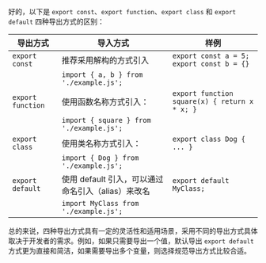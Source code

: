 好的，以下是 `export const`、`export function`、`export class` 和 `export default` 四种导出方式的区别：

| 导出方式       | 导入方式                                             | 样例                                            |
| -------------- | ---------------------------------------------------- | ----------------------------------------------- |
| `export const` | 推荐采用解构的方式引入                               | `export const a = 5;`<br>`export const b = {}` |
|                | `import { a, b } from './example.js';`               |                                                 |
| `export function`  | 使用函数名称方式引入：                              | `export function square(x) { return x * x; }`  |
|                | `import { square } from './example.js';`            |                                                 |
| `export class` | 使用类名称方式引入：                                 | `export class Dog { ... }`                      |
|                | `import { Dog } from './example.js';`               |                                                 |
| `export default` | 使用 default 引入，可以通过命名引入（alias）来改名 | `export default MyClass;`                      |
|                | `import MyClass from './example.js';`               |                                                 |

总的来说，四种导出方式具有一定的灵活性和适用场景，采用不同的导出方式具体取决于开发者的需求。例如，如果只需要导出一个值，默认导出 `export default` 方式更为直接和简洁，如果需要导出多个变量，则选择规范导出方式比较合适。